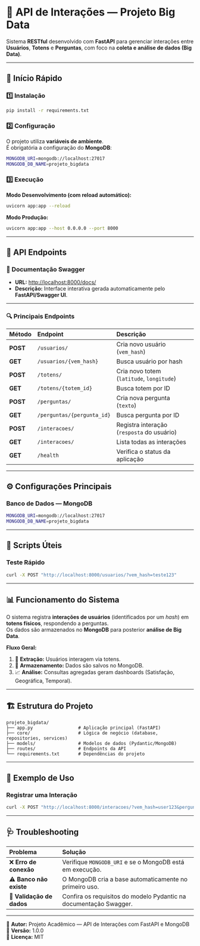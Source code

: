 # 🧠 API de Interações — Projeto Big Data

Sistema **RESTful** desenvolvido com **FastAPI** para gerenciar interações entre **Usuários**, **Totens** e **Perguntas**, com foco na **coleta e análise de dados (Big Data)**.

---

## 🚀 Início Rápido

### 1️⃣ Instalação
```bash
pip install -r requirements.txt
```

### 2️⃣ Configuração
O projeto utiliza **variáveis de ambiente**.  
É obrigatória a configuração do **MongoDB**:

```bash
MONGODB_URI=mongodb://localhost:27017
MONGODB_DB_NAME=projeto_bigdata
```

### 3️⃣ Execução

**Modo Desenvolvimento (com reload automático):**
```bash
uvicorn app:app --reload
```

**Modo Produção:**
```bash
uvicorn app:app --host 0.0.0.0 --port 8000
```

---

## 📡 API Endpoints

### 📘 Documentação Swagger
- **URL:** [http://localhost:8000/docs/](http://localhost:8000/docs/)
- **Descrição:** Interface interativa gerada automaticamente pelo **FastAPI/Swagger UI**.

---

### 🔍 Principais Endpoints

| Método | Endpoint | Descrição |
|:-------|:----------|:-----------|
| **POST** | `/usuarios/` | Cria novo usuário (`vem_hash`) |
| **GET** | `/usuarios/{vem_hash}` | Busca usuário por hash |
| **POST** | `/totens/` | Cria novo totem (`latitude`, `longitude`) |
| **GET** | `/totens/{totem_id}` | Busca totem por ID |
| **POST** | `/perguntas/` | Cria nova pergunta (`texto`) |
| **GET** | `/perguntas/{pergunta_id}` | Busca pergunta por ID |
| **POST** | `/interacoes/` | Registra interação (`resposta` do usuário) |
| **GET** | `/interacoes/` | Lista todas as interações |
| **GET** | `/health` | Verifica o status da aplicação |

---

## ⚙️ Configurações Principais

### Banco de Dados — MongoDB
```bash
MONGODB_URI=mongodb://localhost:27017
MONGODB_DB_NAME=projeto_bigdata
```

---

## 🔧 Scripts Úteis

### Teste Rápido
```bash
curl -X POST "http://localhost:8000/usuarios/?vem_hash=teste123"
```

---

## 📊 Funcionamento do Sistema

O sistema registra **interações de usuários** (identificados por um *hash*) em **totens físicos**, respondendo a perguntas.  
Os dados são armazenados no **MongoDB** para posterior **análise de Big Data**.

**Fluxo Geral:**
1. 🧍 **Extração:** Usuários interagem via totens.  
2. 💾 **Armazenamento:** Dados são salvos no MongoDB.  
3. 📈 **Análise:** Consultas agregadas geram dashboards (Satisfação, Geográfica, Temporal).

---

## 🏗️ Estrutura do Projeto

```
projeto_bigdata/
├── app.py                 # Aplicação principal (FastAPI)
├── core/                  # Lógica de negócio (database, repositories, services)
├── models/                # Modelos de dados (Pydantic/MongoDB)
├── routes/                # Endpoints da API
└── requirements.txt       # Dependências do projeto
```

---

## 🧪 Exemplo de Uso

### Registrar uma Interação
```bash
curl -X POST "http://localhost:8000/interacoes/?vem_hash=user123&pergunta_id=pergunta001&totem_id=totem001&resposta=sim"
```

---

## 🩺 Troubleshooting

| Problema | Solução |
|:----------|:---------|
| ❌ **Erro de conexão** | Verifique `MONGODB_URI` e se o MongoDB está em execução. |
| ⚠️ **Banco não existe** | O MongoDB cria a base automaticamente no primeiro uso. |
| 🧩 **Validação de dados** | Confira os requisitos do modelo Pydantic na documentação Swagger. |

---

📘 **Autor:** Projeto Acadêmico — API de Interações com FastAPI e MongoDB  
📅 **Versão:** 1.0.0  
📍 **Licença:** MIT  
